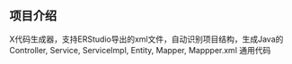 ## 项目介绍

X代码生成器，支持ERStudio导出的xml文件，自动识别项目结构，生成Java的Controller, Service, ServiceImpl, Entity, Mapper, Mappper.xml 通用代码
